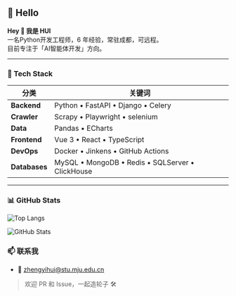 ## 🙋 Hello


**Hey 👋 我是 HUI**  
一名Python开发工程师，6 年经验，常驻成都，可远程。  
目前专注于「AI智能体开发」方向。

---

### 🚀 Tech Stack

| 分类 | 关键词 |
|---|---|
| **Backend** | Python • FastAPI • Django • Celery |
| **Crawler** | Scrapy • Playwright • selenium |
| **Data** | Pandas • ECharts |
| **Frontend** | Vue 3 • React • TypeScript |
| **DevOps** | Docker • Jinkens • GitHub Actions |
| **Databases** | MySQL • MongoDB • Redis • SQLServer • ClickHouse|

---

### 📊 GitHub Stats

![Top Langs](https://github-readme-stats.vercel.app/api/top-langs/?username=HuiTurn&layout=compact&theme=onedark)

![GitHub Stats](https://github-readme-stats.vercel.app/api?username=HuiTurn&show_icons=true&theme=onedark)

### 📫 联系我

- 📧 zhengyihui@stu.mju.edu.cn

> 欢迎 PR 和 Issue，一起造轮子 🛠️
